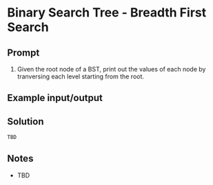 # Binary Search Tree - Breadth First Search

## Prompt

1. Given the root node of a BST, print out the values of each node by tranversing each level starting from the root. 

## Example input/output

## Solution

```csharp
TBD
```

## Notes

* TBD